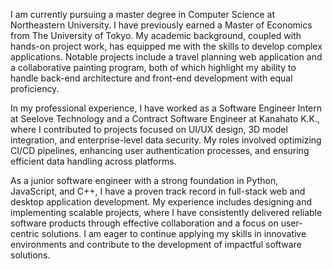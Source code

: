 I am currently pursuing a master degree in Computer Science at Northeastern University. I have previously earned a Master of Economics from The University of Tokyo. My academic background, coupled with hands-on project work, has equipped me with the skills to develop complex applications. Notable projects include a travel planning web application and a collaborative painting program, both of which highlight my ability to handle back-end architecture and front-end development with equal proficiency.

In my professional experience, I have worked as a Software Engineer Intern at Seelove Technology and a Contract Software Engineer at Kanahato K.K., where I contributed to projects focused on UI/UX design, 3D model integration, and enterprise-level data security. My roles involved optimizing CI/CD pipelines, enhancing user authentication processes, and ensuring efficient data handling across platforms. 

As a junior software engineer with a strong foundation in Python, JavaScript, and C++, I have a proven track record in full-stack web and desktop application development. My experience includes designing and implementing scalable projects, where I have consistently delivered reliable software products through effective collaboration and a focus on user-centric solutions. I am eager to continue applying my skills in innovative environments and contribute to the development of impactful software solutions.